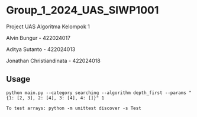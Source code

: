 # Group_1_2024_UAS_SIWP1001
Project UAS Algoritma Kelompok 1

Alvin Bungur - 422024017

Aditya Sutanto - 422024013

Jonathan Christiandinata - 422024018

## Usage

```
python main.py --category searching --algorithm depth_first --params "{1: [2, 3], 2: [4], 3: [4], 4: []}" 1

To test arrays: python -m unittest discover -s Test

```
